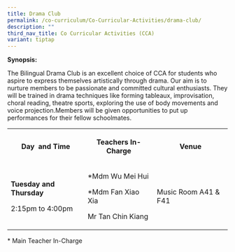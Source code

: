```yaml
---
title: Drama Club
permalink: /co-curriculum/Co-Curricular-Activities/drama-club/
description: ""
third_nav_title: Co Curricular Activities (CCA)
variant: tiptap
---
```

<p><strong>Synopsis:</strong></p><p>The Bilingual Drama Club is an excellent choice of CCA for students who aspire to express themselves artistically through drama. Our aim is to nurture members to be passionate and committed cultural enthusiasts. They will be trained in drama techniques like forming tableaux, improvisation, choral reading, theatre sports, exploring the use of body movements and voice projection.Members will be given opportunities to put up performances for their fellow schoolmates.</p><table><tbody><tr><th rowspan="1" colspan="1"><p>Day&nbsp; and Time</p></th><th rowspan="1" colspan="1"><p>Teachers In-Charge</p></th><th rowspan="1" colspan="1"><p>Venue</p></th></tr><tr><td rowspan="1" colspan="1"><p><strong>Tuesday and Thursday</strong></p><p>2:15pm to 4:00pm</p></td><td rowspan="1" colspan="1"><p>*Mdm Wu Mei Hui</p><p>*Mdm Fan Xiao Xia</p><p>Mr Tan Chin Kiang</p></td><td rowspan="1" colspan="1"><p>Music Room A41 &amp; F41</p></td></tr></tbody></table><p>* Main Teacher In-Charge</p><p><br><br><br></p>